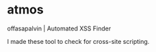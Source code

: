 # atmos
offasapalvin | Automated XSS Finder


I made these tool  to check for cross-site scripting.
